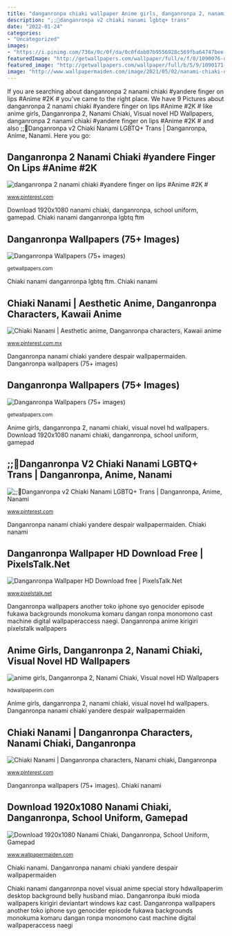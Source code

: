 ```yaml
---
title: "danganronpa chiaki wallpaper Anime girls, danganronpa 2, nanami chiaki, visual novel hd wallpapers"
description: ";;🍶danganronpa v2 chiaki nanami lgbtq+ trans"
date: "2022-01-24"
categories:
- "Uncategorized"
images:
- "https://i.pinimg.com/736x/0c/0f/da/0c0fdab07b9556928c569fba64747bee.jpg"
featuredImage: "http://getwallpapers.com/wallpaper/full/e/f/8/1090076-danganronpa-wallpapers-1080x1920-picture.jpg"
featured_image: "http://getwallpapers.com/wallpaper/full/b/5/9/1090171-danganronpa-wallpapers-1920x1080-windows-7.jpg"
image: "http://www.wallpapermaiden.com/image/2021/05/02/nanami-chiaki-danganronpa-school-uniform-gamepad-controller-anime-44393-resized.jpeg"
---
```


If you are searching about danganronpa 2 nanami chiaki #yandere finger on lips #Anime #2K # you've came to the right place. We have 9 Pictures about danganronpa 2 nanami chiaki #yandere finger on lips #Anime #2K # like anime girls, Danganronpa 2, Nanami Chiaki, Visual novel HD Wallpapers, danganronpa 2 nanami chiaki #yandere finger on lips #Anime #2K # and also ;;🍶Danganronpa v2 Chiaki Nanami LGBTQ+ Trans | Danganronpa, Anime, Nanami. Here you go:

## Danganronpa 2 Nanami Chiaki #yandere Finger On Lips #Anime #2K #

![danganronpa 2 nanami chiaki #yandere finger on lips #Anime #2K #](https://i.pinimg.com/736x/0c/0f/da/0c0fdab07b9556928c569fba64747bee.jpg "Danganronpa wallpaper hd download free")

<small>www.pinterest.com</small>

Download 1920x1080 nanami chiaki, danganronpa, school uniform, gamepad. Chiaki nanami danganronpa lgbtq ftm

## Danganronpa Wallpapers (75+ Images)

![Danganronpa Wallpapers (75+ images)](http://getwallpapers.com/wallpaper/full/e/f/8/1090076-danganronpa-wallpapers-1080x1920-picture.jpg "Danganronpa ibuki mioda wallpapers kirigiri deviantart windows kaz cast")

<small>getwallpapers.com</small>

Chiaki nanami danganronpa lgbtq ftm. Chiaki nanami

## Chiaki Nanami | Aesthetic Anime, Danganronpa Characters, Kawaii Anime

![Chiaki Nanami | Aesthetic anime, Danganronpa characters, Kawaii anime](https://i.pinimg.com/736x/d1/20/ca/d120caa612efc40a7a0e659dc1a577b0.jpg "Chiaki nanami danganronpa lgbtq ftm")

<small>www.pinterest.com.mx</small>

Danganronpa nanami chiaki yandere despair wallpapermaiden. Danganronpa wallpapers (75+ images)

## Danganronpa Wallpapers (75+ Images)

![Danganronpa Wallpapers (75+ images)](http://getwallpapers.com/wallpaper/full/b/5/9/1090171-danganronpa-wallpapers-1920x1080-windows-7.jpg "Danganronpa wallpapers (75+ images)")

<small>getwallpapers.com</small>

Anime girls, danganronpa 2, nanami chiaki, visual novel hd wallpapers. Download 1920x1080 nanami chiaki, danganronpa, school uniform, gamepad

## ;;🍶Danganronpa V2 Chiaki Nanami LGBTQ+ Trans | Danganronpa, Anime, Nanami

![;;🍶Danganronpa v2 Chiaki Nanami LGBTQ+ Trans | Danganronpa, Anime, Nanami](https://i.pinimg.com/736x/4b/76/22/4b7622a096dd2a2aee201c81a475e733.jpg "Nanami chiaki gamepad danganronpa")

<small>www.pinterest.com</small>

Danganronpa nanami chiaki yandere despair wallpapermaiden. Chiaki nanami

## Danganronpa Wallpaper HD Download Free | PixelsTalk.Net

![Danganronpa Wallpaper HD Download free | PixelsTalk.Net](https://www.pixelstalk.net/wp-content/uploads/images1/Moscyan-danganronpa-kirigiri-kyouko-anime-art-wallpapers-1920x1080.jpg "Chiaki nanami")

<small>www.pixelstalk.net</small>

Danganronpa wallpapers another toko iphone syo genocider episode fukawa backgrounds monokuma komaru dangan ronpa monomono cast machine digital wallpaperaccess naegi. Danganronpa anime kirigiri pixelstalk wallpapers

## Anime Girls, Danganronpa 2, Nanami Chiaki, Visual Novel HD Wallpapers

![anime girls, Danganronpa 2, Nanami Chiaki, Visual novel HD Wallpapers](https://hdwallpaperim.com/wp-content/uploads/2017/08/22/102483-anime_girls-Danganronpa_2-Nanami_Chiaki-visual_novel.jpg "Danganronpa anime kirigiri pixelstalk wallpapers")

<small>hdwallpaperim.com</small>

Anime girls, danganronpa 2, nanami chiaki, visual novel hd wallpapers. Danganronpa nanami chiaki yandere despair wallpapermaiden

## Chiaki Nanami | Danganronpa Characters, Nanami Chiaki, Danganronpa

![Chiaki Nanami | Danganronpa characters, Nanami chiaki, Danganronpa](https://i.pinimg.com/736x/c7/c4/60/c7c4600f6bde4c27d9f60a71bb3bb618.jpg "Danganronpa wallpapers another toko iphone syo genocider episode fukawa backgrounds monokuma komaru dangan ronpa monomono cast machine digital wallpaperaccess naegi")

<small>www.pinterest.com</small>

Danganronpa wallpapers (75+ images). Chiaki nanami

## Download 1920x1080 Nanami Chiaki, Danganronpa, School Uniform, Gamepad

![Download 1920x1080 Nanami Chiaki, Danganronpa, School Uniform, Gamepad](http://www.wallpapermaiden.com/image/2021/05/02/nanami-chiaki-danganronpa-school-uniform-gamepad-controller-anime-44393-resized.jpeg "Chiaki nanami danganronpa novel visual anime special story hdwallpaperim desktop background belly husband miao")

<small>www.wallpapermaiden.com</small>

Chiaki nanami. Danganronpa nanami chiaki yandere despair wallpapermaiden

Chiaki nanami danganronpa novel visual anime special story hdwallpaperim desktop background belly husband miao. Danganronpa ibuki mioda wallpapers kirigiri deviantart windows kaz cast. Danganronpa wallpapers another toko iphone syo genocider episode fukawa backgrounds monokuma komaru dangan ronpa monomono cast machine digital wallpaperaccess naegi
